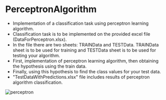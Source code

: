 # PerceptronAlgorithm
- Implementation of a classification task using perceptron learning algorithm.
- Classification task is to be implemented on the provided excel file (DataForPerceptron.xlsx).
- In the file there are two sheets: TRAINData and TESTData. TRAINData sheet is to be used for training and TESTData sheet is to be used for testing your algorithm. 
- First, implementation of perceptron learning algorithm, then obtaining the hypothesis using the train data.
- Finally, using this hypothesis to find the class values for your test data. 
- "TestDataWithPredictions.xlsx" file includes results of perceptron algorithm classification.

![perceptron](https://github.com/user-attachments/assets/1f32f3be-ae43-417a-8d38-acc8dd751f86)

